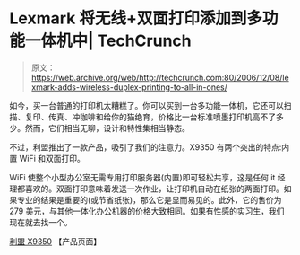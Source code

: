 # Lexmark 将无线+双面打印添加到多功能一体机中| TechCrunch

> 原文：<https://web.archive.org/web/http://techcrunch.com:80/2006/12/08/lexmark-adds-wireless-duplex-printing-to-all-in-ones/>

如今，买一台普通的打印机太糟糕了。你可以买到一台多功能一体机，它还可以扫描、复印、传真、冲咖啡和给你的猫绝育，价格比一台标准喷墨打印机高不了多少。然而，它们相当无聊，设计和特性集相当静态。

不过，利盟推出了一款产品，吸引了我们的注意力。X9350 有两个突出的特点:内置 WiFi 和双面打印。

WiFi 使整个小型办公室无需专用打印服务器(内置)即可轻松共享，这是任何 it 经理都喜欢的。双面打印意味着发送一次作业，让打印机自动在纸张的两面打印。如果专业的结果是重要的(或节省纸张)，那么它是显而易见的。此外，它的售价为 279 美元，与其他一体化办公机器的价格大致相同。如果有性感的实习生，我们现在就去找一个。

[利盟 X9350](https://web.archive.org/web/20151002021116/http://www.lexmark.com/lexmark/product/home/438/0,6970,204816596_653293766_898207158_en,00.html?tabId=1) 【产品页面】